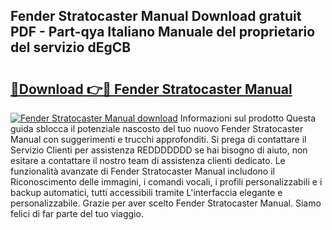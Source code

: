 ## Fender Stratocaster Manual Download gratuit PDF - Part-qya Italiano Manuale del proprietario del servizio dEgCB

# <h2><a href="http://dfftpi.blite.top/?on=Fender+Stratocaster+Manual">🔗Download 👉🔴 Fender Stratocaster Manual</a></h2>

[![Fender Stratocaster Manual download](https://i.imgur.com/lujVjoI.png)](http://dfftpi.blite.top/?on=Fender+Stratocaster+Manual)
Informazioni sul prodotto Questa guida sblocca il potenziale nascosto del tuo nuovo Fender Stratocaster Manual con suggerimenti e trucchi approfonditi. Si prega di contattare il Servizio Clienti per assistenza REDDDDDDD se hai bisogno di aiuto, non esitare a contattare il nostro team di assistenza clienti dedicato. Le funzionalità avanzate di Fender Stratocaster Manual includono il Riconoscimento delle immagini, i comandi vocali, i profili personalizzabili e i backup automatici, tutti accessibili tramite L'interfaccia elegante e personalizzabile. Grazie per aver scelto Fender Stratocaster Manual. Siamo felici di far parte del tuo viaggio.
